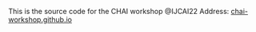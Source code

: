 This is the source code for the CHAI workshop @IJCAI22
Address: 
[chai-workshop.github.io](chai-workshop.github.io)
